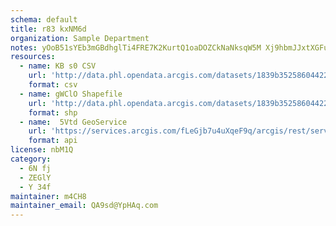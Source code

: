 ```yaml
---
schema: default
title: r83 kxNM6d 
organization: Sample Department 
notes: yOoB51sYEb3mGBdhglTi4FRE7K2KurtQ1oaDOZCkNaNksqW5M Xj9hbmJJxtXGFuePjqMizQYDU6rc806eRZIHC0HwPLvUAv8SpW 
resources:
  - name: KB s0 CSV
    url: 'http://data.phl.opendata.arcgis.com/datasets/1839b35258604422b0b520cbb668df0d_0.csv'
    format: csv
  - name: gWClO Shapefile
    url: 'http://data.phl.opendata.arcgis.com/datasets/1839b35258604422b0b520cbb668df0d_0.zip'
    format: shp
  - name:  5Vtd GeoService
    url: 'https://services.arcgis.com/fLeGjb7u4uXqeF9q/arcgis/rest/services/Air_Monitoring_Stations/FeatureServer/0/query'
    format: api
license: nbM1Q 
category:
  - 6N fj 
  - ZEGlY 
  - Y 34f 
maintainer: m4CH8  
maintainer_email: QA9sd@YpHAq.com
---
```


